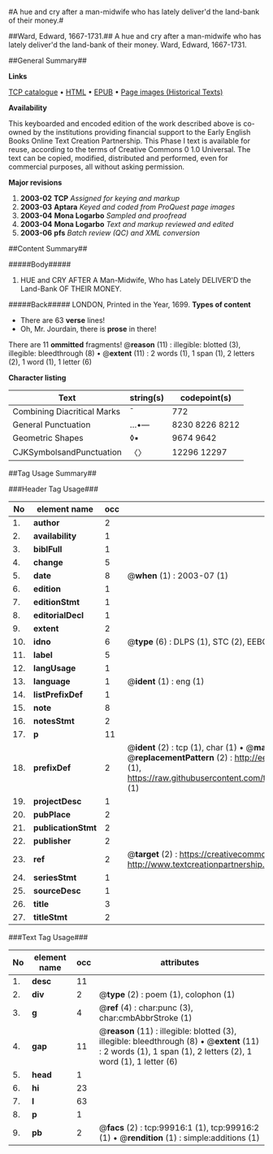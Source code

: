 #A hue and cry after a man-midwife who has lately deliver'd the land-bank of their money.#

##Ward, Edward, 1667-1731.##
A hue and cry after a man-midwife who has lately deliver'd the land-bank of their money.
Ward, Edward, 1667-1731.

##General Summary##

**Links**

[TCP catalogue](http://www.ota.ox.ac.uk/tcp/)  • 
[HTML](http://tei.it.ox.ac.uk/tcp/Texts-HTML/free/A67/A67505.html)  • 
[EPUB](http://tei.it.ox.ac.uk/tcp/Texts-EPUB/free/A67/A67505.epub) • 
[Page images (Historical Texts)](https://data.historicaltexts.jisc.ac.uk/view?pubId=eebo-13522990e&pageId=eebo-13522990e-99916-1)

**Availability**

This keyboarded and encoded edition of the
	       work described above is co-owned by the institutions
	       providing financial support to the Early English Books
	       Online Text Creation Partnership. This Phase I text is
	       available for reuse, according to the terms of Creative
	       Commons 0 1.0 Universal. The text can be copied,
	       modified, distributed and performed, even for
	       commercial purposes, all without asking permission.

**Major revisions**

1. __2003-02__ __TCP__ *Assigned for keying and markup*
1. __2003-03__ __Aptara__ *Keyed and coded from ProQuest page images*
1. __2003-04__ __Mona Logarbo__ *Sampled and proofread*
1. __2003-04__ __Mona Logarbo__ *Text and markup reviewed and edited*
1. __2003-06__ __pfs__ *Batch review (QC) and XML conversion*

##Content Summary##

#####Body#####

1. HUE and CRY
AFTER
A Man-Midwife,
Who has Lately DELIVER'D the
Land-Bank
OF THEIR
MONEY.

#####Back#####
LONDON, Printed in the Year, 1699.
**Types of content**

  * There are 63 **verse** lines!
  * Oh, Mr. Jourdain, there is **prose** in there!

There are 11 **ommitted** fragments! 
 @__reason__ (11) : illegible: blotted (3), illegible: bleedthrough (8)  •  @__extent__ (11) : 2 words (1), 1 span (1), 2 letters (2), 1 word (1), 1 letter (6)

**Character listing**


|Text|string(s)|codepoint(s)|
|---|---|---|
|Combining             Diacritical Marks|̄|772|
|General Punctuation|…•—|8230 8226 8212|
|Geometric Shapes|◊▪|9674 9642|
|CJKSymbolsandPunctuation|〈〉|12296 12297|

##Tag Usage Summary##

###Header Tag Usage###

|No|element name|occ|attributes|
|---|---|---|---|
|1.|__author__|2||
|2.|__availability__|1||
|3.|__biblFull__|1||
|4.|__change__|5||
|5.|__date__|8| @__when__ (1) : 2003-07 (1)|
|6.|__edition__|1||
|7.|__editionStmt__|1||
|8.|__editorialDecl__|1||
|9.|__extent__|2||
|10.|__idno__|6| @__type__ (6) : DLPS (1), STC (2), EEBO-CITATION (1), OCLC (1), VID (1)|
|11.|__label__|5||
|12.|__langUsage__|1||
|13.|__language__|1| @__ident__ (1) : eng (1)|
|14.|__listPrefixDef__|1||
|15.|__note__|8||
|16.|__notesStmt__|2||
|17.|__p__|11||
|18.|__prefixDef__|2| @__ident__ (2) : tcp (1), char (1)  •  @__matchPattern__ (2) : ([0-9\-]+):([0-9IVX]+) (1), (.+) (1)  •  @__replacementPattern__ (2) : http://eebo.chadwyck.com/downloadtiff?vid=$1&page=$2 (1), https://raw.githubusercontent.com/textcreationpartnership/Texts/master/tcpchars.xml#$1 (1)|
|19.|__projectDesc__|1||
|20.|__pubPlace__|2||
|21.|__publicationStmt__|2||
|22.|__publisher__|2||
|23.|__ref__|2| @__target__ (2) : https://creativecommons.org/publicdomain/zero/1.0/ (1), http://www.textcreationpartnership.org/docs/. (1)|
|24.|__seriesStmt__|1||
|25.|__sourceDesc__|1||
|26.|__title__|3||
|27.|__titleStmt__|2||


###Text Tag Usage###

|No|element name|occ|attributes|
|---|---|---|---|
|1.|__desc__|11||
|2.|__div__|2| @__type__ (2) : poem (1), colophon (1)|
|3.|__g__|4| @__ref__ (4) : char:punc (3), char:cmbAbbrStroke (1)|
|4.|__gap__|11| @__reason__ (11) : illegible: blotted (3), illegible: bleedthrough (8)  •  @__extent__ (11) : 2 words (1), 1 span (1), 2 letters (2), 1 word (1), 1 letter (6)|
|5.|__head__|1||
|6.|__hi__|23||
|7.|__l__|63||
|8.|__p__|1||
|9.|__pb__|2| @__facs__ (2) : tcp:99916:1 (1), tcp:99916:2 (1)  •  @__rendition__ (1) : simple:additions (1)|
